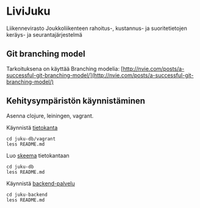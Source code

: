 LiviJuku
========

Liikennevirasto Joukkoliikenteen rahoitus-, kustannus- ja suoritetietojen keräys- ja seurantajärjestelmä

## Git branching model
Tarkoituksena on käyttää Branching modelia: [http://nvie.com/posts/a-successful-git-branching-model/](http://nvie.com/posts/a-successful-git-branching-model/)

Kehitysympäristön käynnistäminen
--------------------------------

Asenna clojure, leiningen, vagrant.

Käynnistä [tietokanta](/tree/develop/juku-db/vagrant)

    cd juku-db/vagrant
    less README.md

Luo [skeema](/tree/develop/juku-db) tietokantaan

    cd juku-db
    less README.md

Käynnistä [backend-palvelu](/tree/develop/juku-backend)

    cd juku-backend
    less README.md


